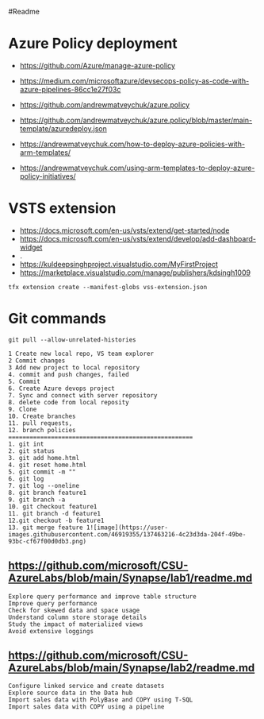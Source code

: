 #Readme

# Azure Policy deployment
- https://github.com/Azure/manage-azure-policy
- https://medium.com/microsoftazure/devsecops-policy-as-code-with-azure-pipelines-86cc1e27f03c

- https://github.com/andrewmatveychuk/azure.policy
- https://github.com/andrewmatveychuk/azure.policy/blob/master/main-template/azuredeploy.json
- https://andrewmatveychuk.com/how-to-deploy-azure-policies-with-arm-templates/
- https://andrewmatveychuk.com/using-arm-templates-to-deploy-azure-policy-initiatives/


# VSTS extension
- https://docs.microsoft.com/en-us/vsts/extend/get-started/node
- https://docs.microsoft.com/en-us/vsts/extend/develop/add-dashboard-widget
- .
- https://kuldeepsinghproject.visualstudio.com/MyFirstProject
- https://marketplace.visualstudio.com/manage/publishers/kdsingh1009

```
tfx extension create --manifest-globs vss-extension.json
```

# Git commands
```
git pull --allow-unrelated-histories

1 Create new local repo, VS team explorer
2 Commit changes
3 Add new project to local repository
4. commit and push changes, failed
5. Commit
6. Create Azure devops project
7. Sync and connect with server repository
8. delete code from local reposity
9. Clone
10. Create branches
11. pull requests, 
12. branch policies
====================================================
1. git int
2. git status
3. git add home.html
4. git reset home.html
5. git commit -m ""
6. git log
7. git log --oneline
8. git branch feature1
9. git branch -a
10. git checkout feature1
11. git branch -d feature1
12.git checkout -b feature1
13. git merge feature 1![image](https://user-images.githubusercontent.com/46919355/137463216-4c23d3da-204f-49be-93bc-cf67f00d0db3.png)

```


## https://github.com/microsoft/CSU-AzureLabs/blob/main/Synapse/lab1/readme.md
```
Explore query performance and improve table structure
Improve query performance
Check for skewed data and space usage
Understand column store storage details
Study the impact of materialized views
Avoid extensive loggings
```

## https://github.com/microsoft/CSU-AzureLabs/blob/main/Synapse/lab2/readme.md
```
Configure linked service and create datasets
Explore source data in the Data hub
Import sales data with PolyBase and COPY using T-SQL
Import sales data with COPY using a pipeline
```
